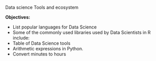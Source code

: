 Data science Tools and ecosystem

**Objectives:**
- List popular languages for Data Science
- Some of the commonly used libraries used by Data Scientists in R include:
- Table of Data Science tools
- Arithmetic expressions in Python.
- Convert minutes to hours
